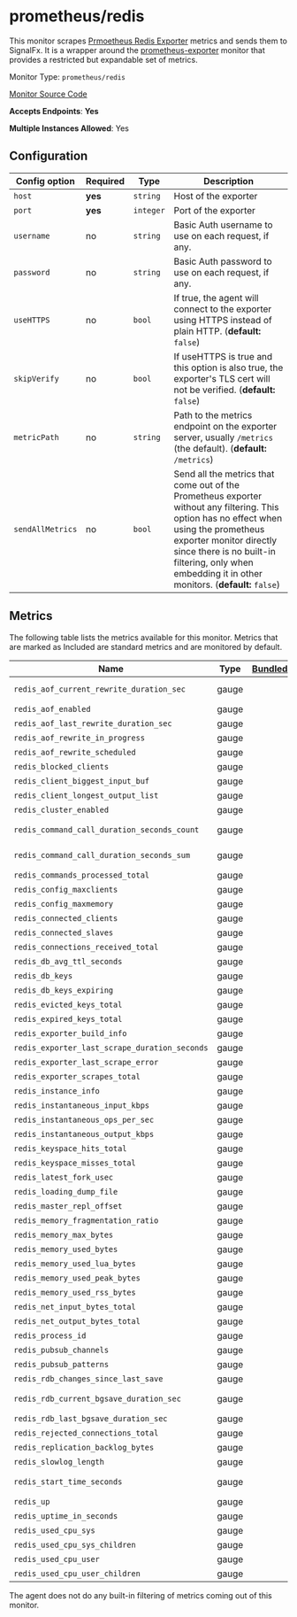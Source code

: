 <!--- GENERATED BY gomplate from scripts/docs/monitor-page.md.tmpl --->

# prometheus/redis

This monitor scrapes [Prmoetheus Redis
Exporter](https://github.com/oliver006/redis_exporter) metrics and sends
them to SignalFx.  It is a wrapper around the
[prometheus-exporter](./prometheus-exporter.md) monitor that provides a
restricted but expandable set of metrics.


Monitor Type: `prometheus/redis`

[Monitor Source Code](https://github.com/signalfx/signalfx-agent/tree/master/internal/monitors/prometheus/redis)

**Accepts Endpoints**: **Yes**

**Multiple Instances Allowed**: Yes

## Configuration

| Config option | Required | Type | Description |
| --- | --- | --- | --- |
| `host` | **yes** | `string` | Host of the exporter |
| `port` | **yes** | `integer` | Port of the exporter |
| `username` | no | `string` | Basic Auth username to use on each request, if any. |
| `password` | no | `string` | Basic Auth password to use on each request, if any. |
| `useHTTPS` | no | `bool` | If true, the agent will connect to the exporter using HTTPS instead of plain HTTP. (**default:** `false`) |
| `skipVerify` | no | `bool` | If useHTTPS is true and this option is also true, the exporter's TLS cert will not be verified. (**default:** `false`) |
| `metricPath` | no | `string` | Path to the metrics endpoint on the exporter server, usually `/metrics` (the default). (**default:** `/metrics`) |
| `sendAllMetrics` | no | `bool` | Send all the metrics that come out of the Prometheus exporter without any filtering.  This option has no effect when using the prometheus exporter monitor directly since there is no built-in filtering, only when embedding it in other monitors. (**default:** `false`) |




## Metrics

The following table lists the metrics available for this monitor. Metrics that are marked as Included are standard metrics and are monitored by default.

| Name | Type | [Bundled](https://docs.signalfx.com/en/latest/admin-guide/usage.html#about-custom-bundled-and-high-resolution-metrics) | Description |
| ---  | ---  | ---    | ---         |
| `redis_aof_current_rewrite_duration_sec` | gauge |  | aof_current_rewrite_duration_sec metric |
| `redis_aof_enabled` | gauge |  | aof_enabled metric |
| `redis_aof_last_rewrite_duration_sec` | gauge |  | aof_last_rewrite_duration_sec metric |
| `redis_aof_rewrite_in_progress` | gauge |  | aof_rewrite_in_progress metric |
| `redis_aof_rewrite_scheduled` | gauge |  | aof_rewrite_scheduled metric |
| `redis_blocked_clients` | gauge |  | blocked_clients metric |
| `redis_client_biggest_input_buf` | gauge |  | client_biggest_input_buf metric |
| `redis_client_longest_output_list` | gauge |  | client_longest_output_list metric |
| `redis_cluster_enabled` | gauge |  | cluster_enabled metric |
| `redis_command_call_duration_seconds_count` | gauge |  | command_call_duration_seconds_count metric |
| `redis_command_call_duration_seconds_sum` | gauge |  | Total amount of time in seconds spent per command |
| `redis_commands_processed_total` | gauge |  | commands_processed_total metric |
| `redis_config_maxclients` | gauge |  | config_maxclients metric |
| `redis_config_maxmemory` | gauge |  | config_maxmemory metric |
| `redis_connected_clients` | gauge |  | connected_clients metric |
| `redis_connected_slaves` | gauge |  | connected_slaves metric |
| `redis_connections_received_total` | gauge |  | connections_received_total metric |
| `redis_db_avg_ttl_seconds` | gauge |  | Avg TTL in seconds |
| `redis_db_keys` | gauge |  | Total number of keys by DB |
| `redis_db_keys_expiring` | gauge |  | Total number of expiring keys by DB |
| `redis_evicted_keys_total` | gauge |  | evicted_keys_total metric |
| `redis_expired_keys_total` | gauge |  | expired_keys_total metric |
| `redis_exporter_build_info` | gauge |  | redis exporter build_info |
| `redis_exporter_last_scrape_duration_seconds` | gauge |  | The last scrape duration |
| `redis_exporter_last_scrape_error` | gauge |  | The last scrape error status |
| `redis_exporter_scrapes_total` | gauge |  | Current total redis scrapes |
| `redis_instance_info` | gauge |  | Information about the Redis instance |
| `redis_instantaneous_input_kbps` | gauge |  | instantaneous_input_kbps metric |
| `redis_instantaneous_ops_per_sec` | gauge |  | instantaneous_ops_per_sec metric |
| `redis_instantaneous_output_kbps` | gauge |  | instantaneous_output_kbps metric |
| `redis_keyspace_hits_total` | gauge |  | keyspace_hits_total metric |
| `redis_keyspace_misses_total` | gauge |  | keyspace_misses_total metric |
| `redis_latest_fork_usec` | gauge |  | latest_fork_usec metric |
| `redis_loading_dump_file` | gauge |  | loading_dump_file metric |
| `redis_master_repl_offset` | gauge |  | master_repl_offset metric |
| `redis_memory_fragmentation_ratio` | gauge |  | memory_fragmentation_ratio metric |
| `redis_memory_max_bytes` | gauge |  | memory_max_bytes metric |
| `redis_memory_used_bytes` | gauge |  | memory_used_bytes metric |
| `redis_memory_used_lua_bytes` | gauge |  | memory_used_lua_bytes metric |
| `redis_memory_used_peak_bytes` | gauge |  | memory_used_peak_bytes metric |
| `redis_memory_used_rss_bytes` | gauge |  | memory_used_rss_bytes metric |
| `redis_net_input_bytes_total` | gauge |  | net_input_bytes_total metric |
| `redis_net_output_bytes_total` | gauge |  | net_output_bytes_total metric |
| `redis_process_id` | gauge |  | process_id metric |
| `redis_pubsub_channels` | gauge |  | pubsub_channels metric |
| `redis_pubsub_patterns` | gauge |  | pubsub_patterns metric |
| `redis_rdb_changes_since_last_save` | gauge |  | rdb_changes_since_last_save metric |
| `redis_rdb_current_bgsave_duration_sec` | gauge |  | rdb_current_bgsave_duration_sec metric |
| `redis_rdb_last_bgsave_duration_sec` | gauge |  | rdb_last_bgsave_duration_sec metric |
| `redis_rejected_connections_total` | gauge |  | rejected_connections_total metric |
| `redis_replication_backlog_bytes` | gauge |  | replication_backlog_bytes metric |
| `redis_slowlog_length` | gauge |  | Total slowlog |
| `redis_start_time_seconds` | gauge |  | Start time of the Redis instance since unix epoch in seconds |
| `redis_up` | gauge |  | up metric |
| `redis_uptime_in_seconds` | gauge |  | uptime_in_seconds metric |
| `redis_used_cpu_sys` | gauge |  | used_cpu_sys metric |
| `redis_used_cpu_sys_children` | gauge |  | used_cpu_sys_children metric |
| `redis_used_cpu_user` | gauge |  | used_cpu_user metric |
| `redis_used_cpu_user_children` | gauge |  | used_cpu_user_children metric |


The agent does not do any built-in filtering of metrics coming out of this
monitor.


